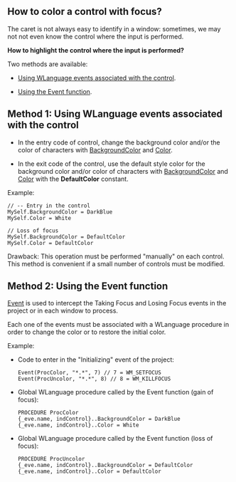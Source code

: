 
## How to color a control with focus?
			

<a name="NOTE1"></a>
<a name="NOTE1_1"></a>
The caret is not always easy to identify in a window: sometimes, we may not not even know the control where the input is performed.

**How to highlight the control where the input is performed?**

Two methods are available: 

- [Using WLanguage events associated with the control](#NOTE2_1).

- [Using the Event function](#NOTE3_1).




<a name="NOTE2"></a>
<a name="NOTE2_1"></a>


## Method 1: Using WLanguage events associated with the control
<a name="method_1_using_wlanguage_events_associated_with_the_control_ELTTEXTE000142"></a>


- In the entry code of control, change the background color and/or the color of characters with [BackgroundColor](../Proprietes/2510022.md) and [Color](../Proprietes/2510071.md). 

- In the exit code of the control, use the default style color for the background color and/or color of characters with  [BackgroundColor](../Proprietes/2510022.md) and [Color](../Proprietes/2510071.md) with the **DefaultColor** constant.




Example: 


```wl
// -- Entry in the control
MySelf.BackgroundColor = DarkBlue
MySelf.Color = White
```



```wl
// Loss of focus
MySelf.BackgroundColor = DefaultColor
MySelf.Color = DefaultColor
```


Drawback: This operation must be performed "manually" on each control. This method is convenient if a small number of controls must be modified. 

<a name="NOTE3"></a>
<a name="NOTE3_1"></a>


## Method 2: Using the Event function
<a name="method_2_using_the_event_function_ELTTEXTE000166"></a>
[Event](../WDLang1/3015011.md) is used to intercept the Taking Focus and Losing Focus events in the project or in each window to process.

Each one of the events must be associated with a WLanguage procedure in order to change the color or to restore the initial color.

Example: 

- Code to enter in the "Initializing" event of the project: 
	
	```wl
	Event(ProcColor, "*.*", 7) // 7 = WM_SETFOCUS
	Event(ProcUncolor, "*.*", 8) // 8 = WM_KILLFOCUS
	```





- Global WLanguage procedure called by the Event function (gain of focus): 
	
	```wl
	PROCEDURE ProcColor
	{_eve.name, indControl}..BackgroundColor = DarkBlue
	{_eve.name, indControl}..Color = White
	```





- Global WLanguage procedure called by the Event function (loss of focus): 
	
	```wl
	PROCEDURE ProcUncolor
	{_eve.name, indControl}..BackgroundColor = DefaultColor
	{_eve.name, indControl}..Color = DefaultColor
	```






